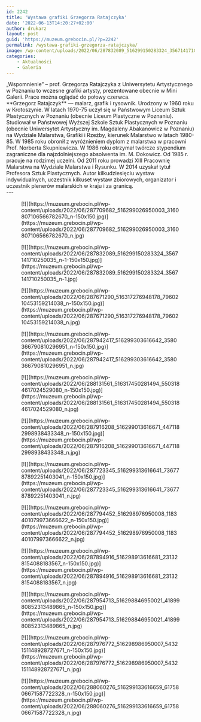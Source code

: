 ```yaml
---
id: 2242
title: 'Wystawa grafiki Grzegorza Ratajczyka'
date: '2022-06-13T14:20:27+02:00'
author: drukarz
layout: post
guid: 'https://muzeum.grebocin.pl/?p=2242'
permalink: /wystawa-grafiki-grzegorza-ratajczyka/
image: /wp-content/uploads/2022/06/287832089_516299150283324_3567141710250035_n.jpg
categories:
    - Aktualności
    - Galeria
---
```


<div class="" dir="auto"><div class="ecm0bbzt hv4rvrfc ihqw7lf3 dati1w0a" data-ad-comet-preview="message" data-ad-preview="message" id="jsc_c_e9"><div class="j83agx80 cbu4d94t ew0dbk1b irj2b8pg"><div class="qzhwtbm6 knvmm38d"><div class="kvgmc6g5 cxmmr5t8 oygrvhab hcukyx3x c1et5uql ii04i59q"><div dir="auto">„Wspomnienie” – prof. Grzegorza Ratajczyka z Uniwersytetu Artystycznego w Poznaniu to wczesne grafiki artysty, prezentowane obecnie w Mini Galerii. Prace można oglądać do połowy czerwca.</div><div dir="auto"></div></div><div class="cxmmr5t8 oygrvhab hcukyx3x c1et5uql o9v6fnle ii04i59q"><div dir="auto">**Grzegorz Ratajczyk** — malarz, grafik i rysownik. Urodzony w 1960 roku w Krotoszynie. W latach 1970-75 uczył się w Państwowym Liceum Sztuk Plastycznych w Poznaniu (obecnie Liceum Plastyczne w Poznaniu). Studiował w Państwowej Wyższej Szkole Sztuk Plastycznych w Poznaniu (obecnie Uniwersytet Artystyczny im. Magdaleny Abakanowicz w Poznaniu) na Wydziale Malarstwa, Grafiki i Rzeźby, kierunek Malarstwo w latach 1980-85. W 1985 roku obronił z wyróżnieniem dyplom z malarstwa w pracowni Prof. Norberta Skupniewicza. W 1986 roku otrzymał twórcze stypendium zagraniczne dla najzdolniejszego absolwenta im. M. Dokowicz. Od 1985 r. pracuje na rodzimej uczelni. Od 2011 roku prowadzi XIII Pracownię Malarstwa na Wydziale Malarstwa i Rysunku. W 2014 uzyskał tytuł Profesora Sztuk Plastycznych. Autor kilkudziesięciu wystaw indywidualnych, uczestnik kilkuset wystaw zbiorowych, organizator i uczestnik plenerów malarskich w kraju i za granicą.</div></div></div><div dir="auto">---

</div></div><div dir="auto"></div><div class="j83agx80 cbu4d94t ew0dbk1b irj2b8pg"><div dir="auto"><div class="gallery galleryid-2242 gallery-columns-6 gallery-size-thumbnail" id="gallery-28"><figure class="gallery-item"><div class="gallery-icon portrait"> [![](https://muzeum.grebocin.pl/wp-content/uploads/2022/06/287709682_516299026950003_3160807106566782670_n-150x150.jpg)](https://muzeum.grebocin.pl/wp-content/uploads/2022/06/287709682_516299026950003_3160807106566782670_n.jpg) </div></figure><figure class="gallery-item"><div class="gallery-icon landscape"> [![](https://muzeum.grebocin.pl/wp-content/uploads/2022/06/287832089_516299150283324_3567141710250035_n-1-150x150.jpg)](https://muzeum.grebocin.pl/wp-content/uploads/2022/06/287832089_516299150283324_3567141710250035_n-1.jpg) </div></figure><figure class="gallery-item"><div class="gallery-icon portrait"> [![](https://muzeum.grebocin.pl/wp-content/uploads/2022/06/287671290_516317276948178_7960210453159214038_n-150x150.jpg)](https://muzeum.grebocin.pl/wp-content/uploads/2022/06/287671290_516317276948178_7960210453159214038_n.jpg) </div></figure><figure class="gallery-item"><div class="gallery-icon portrait"> [![](https://muzeum.grebocin.pl/wp-content/uploads/2022/06/287942417_516299303616642_3580366790810296951_n-150x150.jpg)](https://muzeum.grebocin.pl/wp-content/uploads/2022/06/287942417_516299303616642_3580366790810296951_n.jpg) </div></figure><figure class="gallery-item"><div class="gallery-icon portrait"> [![](https://muzeum.grebocin.pl/wp-content/uploads/2022/06/288131561_516317450281494_5503184617024529080_n-150x150.jpg)](https://muzeum.grebocin.pl/wp-content/uploads/2022/06/288131561_516317450281494_5503184617024529080_n.jpg) </div></figure><figure class="gallery-item"><div class="gallery-icon portrait"> [![](https://muzeum.grebocin.pl/wp-content/uploads/2022/06/287916208_516299013616671_4471182998938433348_n-150x150.jpg)](https://muzeum.grebocin.pl/wp-content/uploads/2022/06/287916208_516299013616671_4471182998938433348_n.jpg) </div></figure><figure class="gallery-item"><div class="gallery-icon portrait"> [![](https://muzeum.grebocin.pl/wp-content/uploads/2022/06/287723345_516299313616641_7367787892251403041_n-150x150.jpg)](https://muzeum.grebocin.pl/wp-content/uploads/2022/06/287723345_516299313616641_7367787892251403041_n.jpg) </div></figure><figure class="gallery-item"><div class="gallery-icon portrait"> [![](https://muzeum.grebocin.pl/wp-content/uploads/2022/06/287794452_516298976950008_1183401079973666622_n-150x150.jpg)](https://muzeum.grebocin.pl/wp-content/uploads/2022/06/287794452_516298976950008_1183401079973666622_n.jpg) </div></figure><figure class="gallery-item"><div class="gallery-icon portrait"> [![](https://muzeum.grebocin.pl/wp-content/uploads/2022/06/287894916_516298913616681_231328154088183567_n-150x150.jpg)](https://muzeum.grebocin.pl/wp-content/uploads/2022/06/287894916_516298913616681_231328154088183567_n.jpg) </div></figure><figure class="gallery-item"><div class="gallery-icon portrait"> [![](https://muzeum.grebocin.pl/wp-content/uploads/2022/06/287954713_516298846950021_4189980852313489865_n-150x150.jpg)](https://muzeum.grebocin.pl/wp-content/uploads/2022/06/287954713_516298846950021_4189980852313489865_n.jpg) </div></figure><figure class="gallery-item"><div class="gallery-icon portrait"> [![](https://muzeum.grebocin.pl/wp-content/uploads/2022/06/287976772_516298986950007_5432151148928727671_n-150x150.jpg)](https://muzeum.grebocin.pl/wp-content/uploads/2022/06/287976772_516298986950007_5432151148928727671_n.jpg) </div></figure><figure class="gallery-item"><div class="gallery-icon portrait"> [![](https://muzeum.grebocin.pl/wp-content/uploads/2022/06/288060276_516299133616659_6175806671587722328_n-150x150.jpg)](https://muzeum.grebocin.pl/wp-content/uploads/2022/06/288060276_516299133616659_6175806671587722328_n.jpg) </div></figure> </div></div></div></div></div>